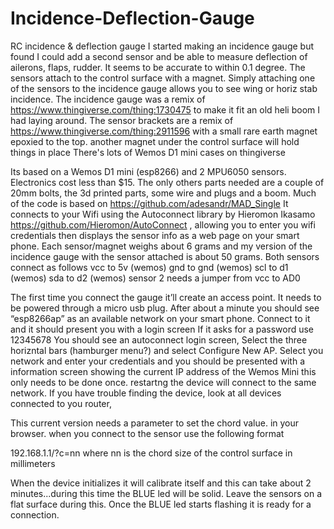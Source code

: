 # Incidence-Deflection-Gauge
RC incidence &amp; deflection gauge
I started making an incidence gauge but found I could add a second sensor and be able to measure deflection of ailerons, flaps, rudder.
It seems to be accurate to within 0.1 degree. The sensors attach to the control surface with a magnet.
Simply attaching one of the sensors to the incidence gauge allows you to see wing or horiz stab incidence.
The incidence gauge was a remix of https://www.thingiverse.com/thing:1730475 to make it fit an old heli boom I had laying around.
The sensor brackets are a remix of https://www.thingiverse.com/thing:2911596 with a small rare earth magnet epoxied to the top.  another magnet under the control surface will hold things in place
There's lots of Wemos D1 mini cases on thingiverse

Its based on a Wemos D1 mini (esp8266) and 2 MPU6050 sensors. Electronics cost less than $15.
The only others parts needed are a couple of 20mm bolts, the 3d printed parts, some wire and plugs and a boom.
Much of the code is based on https://github.com/adesandr/MAD_Single
It connects to your Wifi using the Autoconnect library by Hieromon Ikasamo https://github.com/Hieromon/AutoConnect , allowing you to enter you wifi credentials then displays the sensor info as a web page on your smart phone.
Each sensor/magnet weighs about 6 grams and my version of the incidence gauge with the sensor attached is about 50 grams.
Both sensors connect as follows
vcc to 5v (wemos)
gnd to gnd (wemos)
scl to d1 (wemos)
sda to d2 (wemos)
sensor 2 needs a jumper from vcc to AD0

The first time you connect the gauge it’ll create an access point.
It needs to be powered through a micro usb plug. 
After about a minute you should see “esp8266ap” as an available network on your smart phone.
Connect to it and it should present you with a login screen
If it asks for a password use 12345678
You should see an autoconnect login screen,  Select the three horizntal bars (hamburger menu?)
and select Configure New AP.  Select you network and enter your credentials and you should be presented with a information screen showing the current IP address
of the Wemos Mini
this only needs to be done once.
restartng the device will connect to the same network.
If you have trouble finding the device, look at all devices connected to you router,

This current version needs a parameter to set the chord value.
in your browser. when you connect to the sensor use the following format

192.168.1.1/?c=nn       where nn is the chord size of the control surface in millimeters

When the device initializes it will calibrate itself and this can take about 2 minutes...during this time the BLUE led will be solid.  Leave the sensors on a flat surface during this.
Once the BLUE led starts flashing it is ready for a connection.
